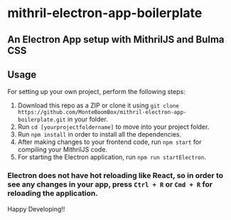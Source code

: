 # mithril-electron-app-boilerplate
## An Electron App setup with MithrilJS and Bulma CSS

## Usage
For setting up your own project, perform the following steps:

1. Download this repo as a ZIP or clone it using `git clone https://github.com/MonteBoomBox/mithril-electron-app-boilerplate.git` in your folder.
2. Run `cd [yourprojectfoldername]` to move into your project folder.
3. Run `npm install` in order to install all the dependencies.
4. After making changes to your frontend code, run `npm start` for compiling your MithrilJS code.
5. For starting the Electron application, run `npm run startElectron`.

### Electron does not have hot reloading like React, so in order to see any changes in your app, press `Ctrl + R` or `Cmd + R` for reloading the application.

Happy Developing!!
